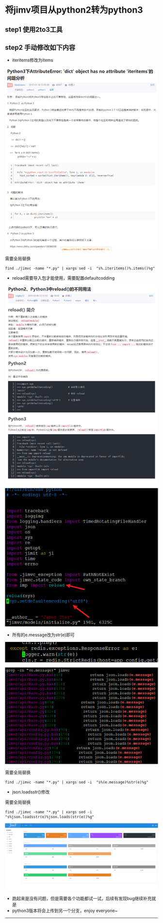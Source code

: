 # 将jimv项目从python2转为python3

## step1 使用2to3工具


## step2 手动修改如下内容

* iteritems修改为items

![20201108_150640_17](image/20201108_150640_17.png)


需要全局替换

```
find ./jimvc -name "*.py" | xargs sed -i  "s%.iteritems()%.items()%g"
```


* reload需要导入包才能使用，需要配置defaultcodding

![20201108_150729_90](image/20201108_150729_90.png)

![20201108_150902_78](image/20201108_150902_78.png)

* 所有的e.message改为str(e)即可

![20201108_150814_59](image/20201108_150814_59.png)

![20201108_151004_30](image/20201108_151004_30.png)

需要全局替换

```
find ./jimvc -name "*.py" | xargs sed -i  "s%(e.message)%str(e)%g"
```

* json.loadsstr()修改

需要全局替换

```
find ./jimvc -name "*.py" | xargs sed -i  "s%json.loadsstr(e)%json.loads(str(e))%g"
```

![20201108_153038_36](image/20201108_153038_36.png)


* 跑起来是没有问题，但是需要各个功能都试一试，后续有发现bug继续补充就是
* python3版本将会上传到另一个分支，enjoy everyone~

---
